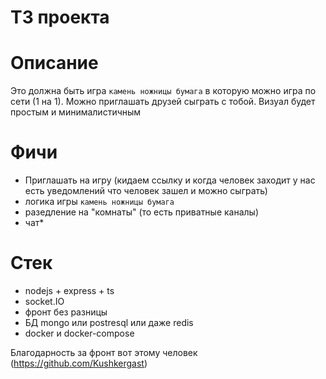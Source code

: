 # ТЗ проекта 

# Описание 
Это должна быть игра `камень ножницы бумага` 
в которую можно игра по сети (1 на 1). 
Можно приглашать друзей сыграть с тобой.
Визуал будет простым и минималистичным

# Фичи
- Приглашать на игру (кидаем ссылку и когда человек заходит у нас есть уведомлений что человек зашел и можно сыграть)
- логика игры `камень ножницы бумага`
- разедление на "комнаты" (то есть приватные каналы)
- чат*

# Стек
- nodejs + express + ts
- socket.IO
- фронт без разницы
- БД mongo или postresql или даже redis 
- docker и docker-compose 

Благодарность за фронт вот этому человек (https://github.com/Kushkergast)